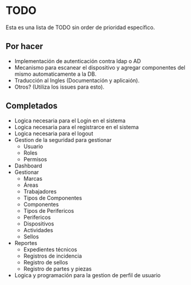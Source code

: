 # TODO

Esta es una lista de TODO sin order de prioridad específico.

## Por hacer

- Implementación de autenticación contra ldap o AD
- Mecanismo para escanear el dispositivo y agregar componentes del mismo automaticamente a la DB.
- Traducción al Ingles (Documentación y aplicaión).
- Otros? (Utiliza los issues para esto).

## Completados

- Logica necesaria para el Login en el sistema
- Logica necesaria para el registrarce en el sistema
- Logica necesaria para el logout
- Gestion de la seguridad para gestionar
    * Usuario
    * Roles
    * Permisos
- Dashboard
- Gestionar 
    * Marcas
    * Áreas
    * Trabajadores
    * Tipos de Componentes
    * Componentes
    * Tipos de Perifericos
    * Perifericos
    * Dispositivos
    * Actividades
    * Sellos
- Reportes 
    * Expedientes técnicos
    * Registros de incidencia    
    * Registro de sellos
    * Registro de partes y piezas
- Logica y programación para la gestion de perfil de usuario